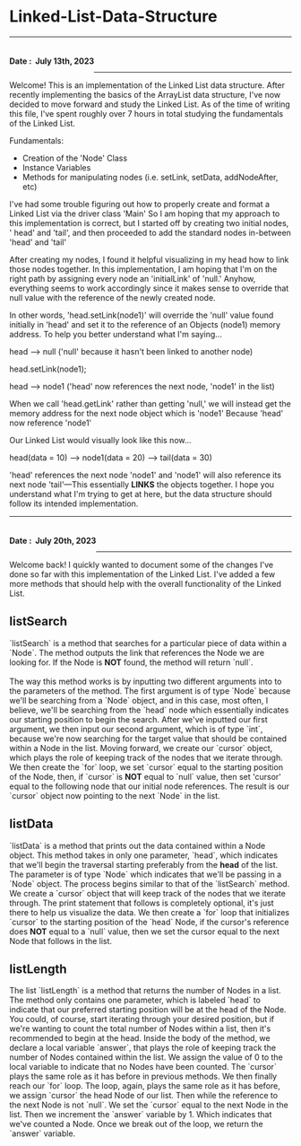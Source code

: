 <link rel="stylesheet" href="styles.css">

# Linked-List-Data-Structure

------------------

<h4 class="set-font-normal" style="float: left">Date : &nbsp;</h4><h4 style="float: left">July 13th, 2023</h4>

<br><br>

------------------

Welcome!
This is an implementation of the Linked List data structure.
After recently implementing the basics of the ArrayList data structure, I've now decided to move forward and study the
Linked List.
As of the time of writing this file, I've spent roughly over 7 hours in total studying the fundamentals of the Linked
List.
<div class="float-left">Fundamentals:</div>
<ul>
    <li>Creation of the 'Node' Class</li>
    <li>Instance Variables</li>
    <li>Methods for manipulating nodes (i.e. setLink, setData, addNodeAfter, etc)</li>
</ul>

I've had some trouble figuring out how to properly create and format a Linked List via the driver class 'Main'
So I am hoping that my approach to this implementation is correct, but I started off by creating two initial nodes, '
head' and 'tail',
and then proceeded to add the standard nodes in-between 'head' and 'tail'

After creating my nodes, I found it helpful visualizing in my head how to link those nodes together.
In this implementation, I am hoping that I'm on the right path by assigning every node an 'initialLink' of 'null.'
Anyhow,
everything seems
to work accordingly since it makes sense to override that null value with the reference of the newly created node.

In other words, 'head.setLink(node1)' will override the 'null' value found initially in 'head' and set it to the
reference of an Objects (node1) memory address.
To help you better understand what I'm saying...

head --> null ('null' because it hasn't been linked to another node)

head.setLink(node1);

head --> node1 ('head' now references the next node, 'node1' in the list)

When we call 'head.getLink'
rather than getting 'null,' we will instead get the memory address for the next node object which is 'node1'
Because 'head' now reference 'node1'

Our Linked List would visually look like this now...

head(data = 10)   -->   node1(data = 20)   -->   tail(data = 30)

'head' references the next node 'node1' and 'node1'
will also reference its next node 'tail'—This essentially <strong>LINKS</strong> the objects together.
I hope you understand what I'm trying to get at here, but the data structure should follow its intended implementation.

------------------

<h4 class="set-font-normal" style="float: left">Date : &nbsp;</h4><h4 style="float: left">July 20th, 2023</h4>

<br><br>

------------------

Welcome back!
I quickly wanted to document some of the changes I've done so far with this implementation of the Linked List.
I've added a few more methods that should help with the overall functionality of the Linked List.

<h2>listSearch</h2>
`listSearch` is a method that searches for a particular piece of data within a `Node`.
The method outputs the link that references the Node we are looking for.
If the Node is <strong>NOT</strong> found, the method will return `null`.
<br><br>The way this method works is by inputting two different arguments into to the parameters of the method.
The first argument is of type `Node` because we'll be searching from a `Node` object, and in this case,
most often, I believe,
we'll be searching from the `head` node which essentially indicates our starting position to begin the search.
After we've inputted our first argument, we then input our second argument, which is of type `int`,
because we're now searching for the target value that should be contained within a Node in the list.
Moving forward, we create our `cursor` object, which plays the role of keeping track of the nodes that we iterate through.
We then create the `for` loop,
we set `cursor` equal to the starting position of the Node,
then, if `cursor` is <strong>NOT</strong> equal to `null` value,
then set 'cursor' equal to the following node that our initial node references. 
The result is our `cursor` object now pointing to the next `Node` in the list.

<h2>listData</h2>
`listData` is a method that prints out the data contained within a Node object.
This method takes in only one parameter, `head`,
which indicates that we'll begin the traversal starting preferably from the <strong>head</strong> of the list.
The parameter is of type `Node` which indicates that we'll be passing in a `Node` object.
The process begins similar to that of the `listSearch` method.
We create a `cursor` object that will keep track of the nodes that we iterate through.
The print statement that follows is completely optional, it's just there to help us visualize the data.
We then create a `for` loop that initializes `cursor` to the starting position of the `head` Node,
if the cursor's reference does <strong>NOT</strong> equal to a `null` value,
then we set the cursor equal to the next Node that follows in the list. 

<h2>listLength</h2>
The list `listLength` is a method that returns the number of Nodes in a list.
The method only contains one parameter,
which is labeled `head` to indicate that our preferred starting position will be at the head of the Node.
You could, of course, start iterating through your desired position,
but if we're wanting to count the total number of Nodes within a list, then it's recommended to begin at the head.
Inside the body of the method, we declare a local variable `answer`,
that plays the role of keeping track the number of Nodes contained within the list.
We assign the value of 0 to the local variable to indicate that no Nodes have been counted.
The `cursor` plays the same role as it has before in previous methods.
We then finally reach our `for` loop.
The loop, again, plays the same role as it has before, we assign `cursor` the head Node of our list.
Then while the reference to the next Node is not `null`.
We set the `cursor` equal to the next Node in the list.
Then we increment the `answer` variable by 1.
Which indicates that we've counted a Node.
Once we break out of the loop, we return the `answer` variable.
